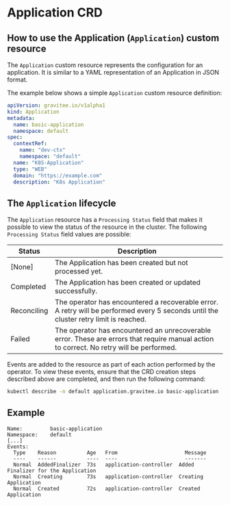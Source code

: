 # Application CRD

## How to use the Application (`Application`) custom resource

The `Application` custom resource represents the configuration for an application. It is similar to a YAML representation of an Application in JSON format.

The example below shows a simple `Application` custom resource definition:

```yaml
apiVersion: gravitee.io/v1alpha1
kind: Application
metadata:
  name: basic-application
  namespace: default
spec:
  contextRef:
    name: "dev-ctx"
    namespace: "default"
  name: "K8S-Application"
  type: "WEB"
  domain: "https://example.com"
  description: "K8s Application"
```

## The `Application` lifecycle

The `Application` resource has a `Processing Status` field that makes it possible to view the status of the resource in the cluster. The following `Processing Status` field values are possible:

| Status      | Description                                                                                                                              |
| ----------- | ---------------------------------------------------------------------------------------------------------------------------------------- |
| \[None]     | The Application has been created but not processed yet.                                                                                  |
| Completed   | The Application has been created or updated successfully.                                                                                |
| Reconciling | The operator has encountered a recoverable error. A retry will be performed every 5 seconds until the cluster retry limit is reached.    |
| Failed      | The operator has encountered an unrecoverable error. These are errors that require manual action to correct. No retry will be performed. |

Events are added to the resource as part of each action performed by the operator. To view these events, ensure that the CRD creation steps described above are completed, and then run the following command:

```sh
kubectl describe -n default application.gravitee.io basic-application
```

## Example

```
Name:         basic-application
Namespace:    default
[...]
Events:
  Type    Reason          Age   From                      Message
  ----    ------          ----  ----                      -------
  Normal  AddedFinalizer  73s   application-controller  Added Finalizer for the Application
  Normal  Creating        73s   application-controller  Creating Application
  Normal  Created         72s   application-controller  Created Application
```
